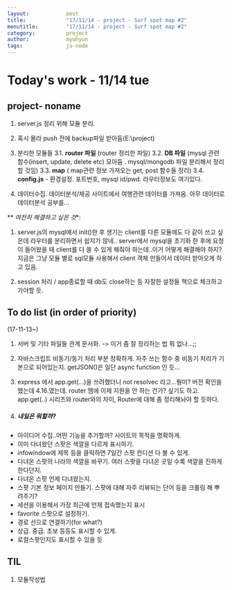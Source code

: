 ```yaml
---
layout:            post
title:             "17/11/14 - project - Surf spot map #2"
menutitle:         "17/11/14 - project - Surf spot map #2"
category:          project
author:            myohyun
tags:              js-node
---
```


<!--

아이디어 수집..어떤 기능을 추가할까? 사이트의 목적을 명확하게.
이미 다녀왔던 스팟은 색깔을 다르게 표시하기.
infowindow에 제목 등을 클릭하면 7일간 스팟 컨디션 다 볼 수 있게.
다녀온 스팟의 나라의 색깔을 바꾸기. 여러 스팟을 다녀온 곳일 수록 색깔을 진하게 한다던지.
다녀온 스팟 언제 다녀왔는지.
스팟 기본 정보 페이지 만들기. 스팟에 대해 자주 리뷰되는 단어 등을 크롤링 해 뿌려주기?
세션을 이용해서 가장 최근에 언제 접속했는지 표시
favorite 스팟으로 설정하기.
경로 선으로 연결하기(for what?)
상급. 중급. 초보 등등도 표시할 수 있게.
로컬스팟인지도 표시할 수 있을 듯

# 서버 및 기타 파일들 관계 문서화
-->


# Today's work - 11/14 tue

## project- noname
1. server.js 정리 위해 모듈 분리.

2. 혹시 몰라 push 전에 backup파일 받아둠(E:\project)

3. 분리한 모듈들
3.1. **router 파일** (router 정리한 파일)
3.2. **DB 파일** (mysql 관련 함수(insert, update, delete etc) 모아둠 . mysql/mongodb 파일 분리해서 정리할 것임)
3.3. **map** ( map관련 정보 가져오는 get, post 함수들 정리)
3.4. **config.js** - 환경설정. 포트번호, mysql id/pwd. 라우터정보도 여기있다.

4. 데이터수집. 데이터분석/제공 사이트에서 여행관련 데이터를 가져옴. 아무 데이터로 데이터분석 공부를...

** *여전히 해결하고 싶은 것**:

1. server.js의 mysql에서 init()한 후 생기는 client를 다른 모듈에도 다 같이 쓰고 싶은데 라우터를 분리하면서 쉽지가 않네..
server에서 mysql을 초기화 한 후에 요청이 들어왔을 때 client를 다 쓸 수 있게 해줘야 하는데..이거 어떻게 해결해야 하지? 지금은 그냥 모듈 별로 sql모듈 사용해서 client 객체 만들어서 데이터 받아오게 하고 있음.

2. session 처리 / app종료할 때 db도 close하는 등 자잘한 설정들 책으로 체크하고 가야할 듯.


## To do list (in order of priority) 

(17-11-13~)

1. 서버 및 기타 파일들 관계 문서화. -> 이거 좀 잘 정리하는 법 뭐 없나...;;

2. 자바스크립트 비동기/동기 처리 부분 정확하게. 자주 쓰는 함수 중 비동기 처리가 기본으로 되어있는지. getJSON()은 일단 async function 인 듯...

3. express 에서 app.get(...)을 쓰려했더니 not resolvec 라고...뭥미? 버전 확인을 했는데 4.16.였는데. router 뗌에 이제 지원을 안 하는 건가? 싶기도 하고. app.get(..) 시리즈와 router와의 차이, Router에 대해 좀 정리해놔야 할 듯하다.

4. ##### 내일은 뭐할까? 
- 아이디어 수집..어떤 기능을 추가할까? 사이트의 목적을 명확하게.
- 이미 다녀왔던 스팟은 색깔을 다르게 표시하기.
- infowindow에 제목 등을 클릭하면 7일간 스팟 컨디션 다 볼 수 있게.
- 다녀온 스팟의 나라의 색깔을 바꾸기. 여러 스팟을 다녀온 곳일 수록 색깔을 진하게 한다던지.
- 다녀온 스팟 언제 다녀왔는지.
- 스팟 기본 정보 페이지 만들기. 스팟에 대해 자주 리뷰되는 단어 등을 크롤링 해 뿌려주기?
- 세션을 이용해서 가장 최근에 언제 접속했는지 표시
- favorite 스팟으로 설정하기.
- 경로 선으로 연결하기(for what?)
- 상급. 중급. 초보 등등도 표시할 수 있게.
- 로컬스팟인지도 표시할 수 있을 듯

## TIL
1. 모듈작성법

